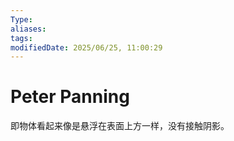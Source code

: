```yaml
---
Type:
aliases: 
tags: 
modifiedDate: 2025/06/25, 11:00:29
---
```


# Peter Panning

即物体看起来像是悬浮在表面上方一样，没有接触阴影。
